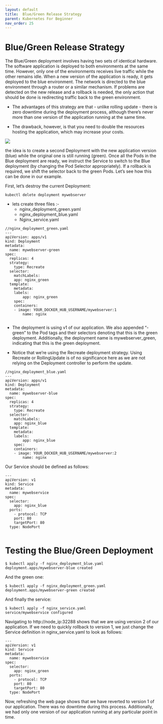 ```yaml
---
layout: default
title:  Blue/Green Release Strategy
parent: Kubernetes For Beginner
nav_order: 25
---
```


# Blue/Green Release Strategy

The Blue/Green deployment involves having two sets of identical hardware. The software application is deployed to both environments at the same time. 
However, only one of the environments receives live traffic while the other remains idle. When a new version of the application is ready, 
it gets deployed to the blue environment. The network is directed to the blue environment through a router or a similar mechanism. If problems 
are detected on the new release and a rollback is needed,
the only action that should be done is redirecting traffic back to the green environment.

- The advantages of this strategy are that - unlike rolling update - there is zero downtime during the deployment process,
although there’s never more than one version of the application running at the same time.

- The drawback, however, is that you need to double the resources hosting the application, which may increase your costs.

![](https://raw.githubusercontent.com/sangam14/ContainerLabs/master/img/blue-green.png)

the idea is to create a second Deployment with the new application version (blue) while the original one is still running (green).
Once all the Pods in the Blue deployment are ready, we instruct the Service to switch to the Blue deployment (by changing the Pod Selector appropriately).
If a rollback is required, we shift the selector back to the green Pods. Let’s see how this can be done in our example.


First, let’s destroy the current Deployment:

```
kubectl delete deployment mywebserver

```

- lets create three files :- 
  - nginx_deployment_green.yaml
  - nginx_deployment_blue.yaml
  - Nginx_service.yaml


```
//nginx_deployment_green.yaml
---
apiVersion: apps/v1
kind: Deployment
metadata:
  name: mywebserver-green
spec:
  replicas: 4
  strategy:
	type: Recreate
  selector:
	matchLabels:
  	app: nginx_green
  template:
	metadata:
  	labels:
    	app: nginx_green
	spec:
  	containers:
  	- image: YOUR_DOCKER_HUB_USERNAME/mywebserver:1
    	name: nginx


```
- The deployment is using v1 of our application. We also appended “-green” to the Pod tags and their selectors denoting that this is 
the green deployment. Additionally, the deployment name is mywebserver_green, indicating that this is the green deployment.

- Notice that we’re using the Recreate deployment strategy. Using Recreate or RollingUpdate is of no significance here as we are not
relying on the Deployment controller to perform the update.


```
//nginx_deployment_blue.yaml
---
apiVersion: apps/v1
kind: Deployment
metadata:
  name: mywebserver-blue
spec:
  replicas: 4
  strategy:
	type: Recreate
  selector:
	matchLabels:
  	app: nginx_blue
  template:
	metadata:
  	labels:
    	app: nginx_blue
	spec:
  	containers:
  	- image: YOUR_DOCKER_HUB_USERNAME/mywebserver:2
    	name: nginx
```


Our Service should be defined as follows:

```
---
apiVersion: v1
kind: Service
metadata:
  name: mywebservice
spec:
  selector:
	app: nginx_blue
  ports:
	- protocol: TCP
  	port: 80
  	targetPort: 80
  type: NodePort


```

# Testing the Blue/Green Deployment


```
$ kubectl apply -f nginx_deployment_blue.yaml
deployment.apps/mywebserver-blue created

```

And the green one:

```
$ kubectl apply -f nginx_deployment_green.yaml
deployment.apps/mywebserver-green created

```

And finally the service:

```
$ kubectl apply -f nginx_service.yaml
service/mywebservice configured

```

Navigating to http://node_ip:32288 shows that we are using version 2 of our application. If we 
need to quickly rollback to version 1, we just change the Service definition in nginx_service.yaml to look as follows:


```
---
apiVersion: v1
kind: Service
metadata:
  name: mywebservice
spec:
  selector:
	app: nginx_green
  ports:
	- protocol: TCP
  	port: 80
  	targetPort: 80
  type: NodePort

```

Now, refreshing the web page shows that we have reverted to version 1 of our application. There was no downtime during this process.
Additionally, we had only one version of our application running at any particular point in time.
